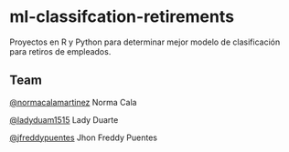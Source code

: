 # ml-classifcation-retirements
Proyectos en R y  Python para determinar mejor modelo de clasificación para retiros de empleados.

## Team
[@normacalamartinez](https://github.com/normacalamartinez/) Norma Cala

[@ladyduam1515](https://github.com/ladyduam1515) Lady Duarte

[@jfreddypuentes](https://github.com/jfreddypuentes) Jhon Freddy Puentes
